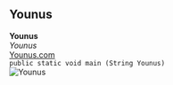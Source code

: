 ## Younus<br>
**Younus**<br>
_Younus_<br>
[Younus.com](https://younus.com/)<br>
`public static void main (String Younus)`<br>
![Younus](https://user-images.githubusercontent.com/99768694/162282585-c27d8935-b796-4d88-973c-6380c71744b8.png)
